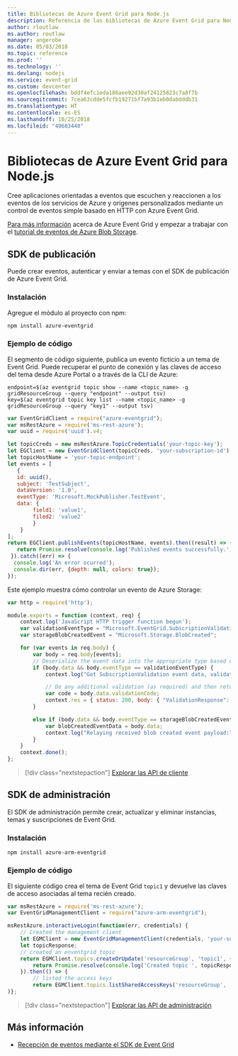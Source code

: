 ```yaml
---
title: Bibliotecas de Azure Event Grid para Node.js
description: Referencia de las bibliotecas de Azure Event Grid para Node.js
author: rloutlaw
ms.author: routlaw
manager: angerobe
ms.date: 05/03/2018
ms.topic: reference
ms.prod: ''
ms.technology: ''
ms.devlang: nodejs
ms.service: event-grid
ms.custom: devcenter
ms.openlocfilehash: bddf4efc1eda186aee92d30af24125823c7a8f7b
ms.sourcegitcommit: 7cea63cdde5fcfb19271bf7a93b1eb0dabdddb31
ms.translationtype: HT
ms.contentlocale: es-ES
ms.lasthandoff: 10/25/2018
ms.locfileid: "49683440"
---
```

# <a name="azure-event-grid-libraries-for-nodejs"></a>Bibliotecas de Azure Event Grid para Node.js

Cree aplicaciones orientadas a eventos que escuchen y reaccionen a los eventos de los servicios de Azure y orígenes personalizados mediante un control de eventos simple basado en HTTP con Azure Event Grid.

[Para más información](/azure/event-grid/overview) acerca de Azure Event Grid y empezar a trabajar con el [tutorial de eventos de Azure Blob Storage](/azure/storage/blobs/storage-blob-event-quickstart). 

## <a name="publish-sdk"></a>SDK de publicación

Puede crear eventos, autenticar y enviar a temas con el SDK de publicación de Azure Event Grid.

### <a name="installation"></a>Instalación

Agregue el módulo al proyecto con npm:

```bash
npm install azure-eventgrid
```

### <a name="example-code"></a>Ejemplo de código

El segmento de código siguiente, publica un evento ficticio a un tema de Event Grid. Puede recuperar el punto de conexión y las claves de acceso del tema desde Azure Portal o a través de la CLI de Azure:

```azurecli-interactive
endpoint=$(az eventgrid topic show --name <topic_name> -g gridResourceGroup --query "endpoint" --output tsv)
key=$(az eventgrid topic key list --name <topic_name> -g gridResourceGroup --query "key1" --output tsv)
```

```javascript
var EventGridClient = require("azure-eventgrid");
var msRestAzure = require('ms-rest-azure');
var uuid = require('uuid').v4;

let topicCreds = new msRestAzure.TopicCredentials('your-topic-key');
let EGClient = new EventGridClient(topicCreds, 'your-subscription-id');
let topicHostName = 'your-topic-endpoint';
let events = [
   {
   id: uuid(),
   subject: 'TestSubject',
   dataVersion: '1.0',
   eventType: 'Microsoft.MockPublisher.TestEvent',
   data: {
        field1: 'value1',
        filed2: 'value2'
        }
    }
];
return EGClient.publishEvents(topicHostName, events).then((result) => {
   return Promise.resolve(console.log('Published events successfully.'));
 }).catch((err) => {
  console.log('An error ocurred');
  console.dir(err, {depth: null, colors: true});
});
```

Este ejemplo muestra cómo controlar un evento de Azure Storage:

```javascript
var http = require('http');

module.exports = function (context, req) {
    context.log('JavaScript HTTP trigger function begun');
    var validationEventType = "Microsoft.EventGrid.SubscriptionValidationEvent";
    var storageBlobCreatedEvent = "Microsoft.Storage.BlobCreated";

    for (var events in req.body) {
        var body = req.body[events];
        // Deserialize the event data into the appropriate type based on event type  
        if (body.data && body.eventType == validationEventType) {
            context.log("Got SubscriptionValidation event data, validation code: " + body.data.validationCode + " topic: " + body.topic);

            // Do any additional validation (as required) and then return back the below response
            var code = body.data.validationCode;
            context.res = { status: 200, body: { "ValidationResponse": code } };
        }

        else if (body.data && body.eventType == storageBlobCreatedEvent) {
            var blobCreatedEventData = body.data;
            context.log("Relaying received blob created event payload:" + JSON.stringify(blobCreatedEventData));
        }
    }
    context.done();
};
```

> [!div class="nextstepaction"]
> [Explorar las API de cliente](/javascript/api/overview/azure/eventgrid/client)

## <a name="management-sdk"></a>SDK de administración

El SDK de administración permite crear, actualizar y eliminar instancias, temas y suscripciones de Event Grid.

### <a name="installation"></a>Instalación

```
npm install azure-arm-eventgrid
```

### <a name="example-code"></a>Ejemplo de código

El siguiente código crea el tema de Event Grid `topic1` y devuelve las claves de acceso asociadas al tema recién creado.

```javascript
var msRestAzure = require('ms-rest-azure');
var EventGridManagementClient = require("azure-arm-eventgrid");

msRestAzure.interactiveLogin(function(err, credentials) {
    // Created the management client
    let EGMClient = new EventGridManagementClient(credentials, 'your-subscription-id');
    let topicResponse;
    // created an enventgrid topic
    return EGMClient.topics.createOrUpdate('resourceGroup', 'topic1', { location: 'westus' }).then((topicResponse) => {
        return Promise.resolve(console.log('Created topic ', topicResponse));
    }).then(() => {
        // listed the access keys
        return EGMClient.topics.listSharedAccessKeys('resourceGroup', 'topic1')}
)};
```

> [!div class="nextstepaction"]
> [Explorar las API de administración](/javascript/api/overview/azure/eventgrid/management)

## <a name="learn-more"></a>Más información

- [Recepción de eventos mediante el SDK de Event Grid](/azure/event-grid/receive-events)
